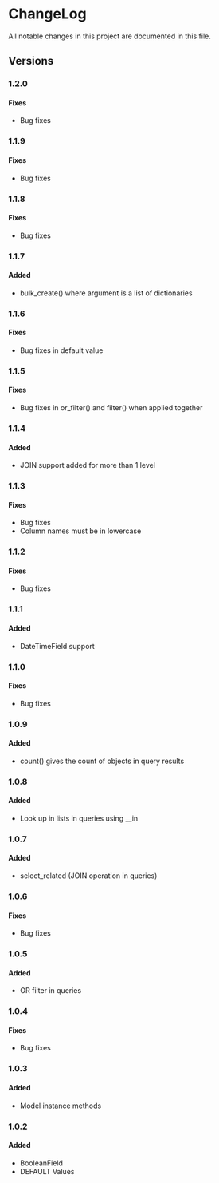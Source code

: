 # ChangeLog

All notable changes in this project are documented in this file.

## Versions


### 1.2.0

#### Fixes

- Bug fixes


### 1.1.9

#### Fixes

- Bug fixes


### 1.1.8

#### Fixes

- Bug fixes


### 1.1.7

#### Added

- bulk_create() where argument is a list of dictionaries


### 1.1.6

#### Fixes

- Bug fixes in default value


### 1.1.5

#### Fixes

- Bug fixes in or_filter() and filter() when applied together


### 1.1.4

#### Added

- JOIN support added for more than 1 level


### 1.1.3

#### Fixes

- Bug fixes
- Column names must be in lowercase


### 1.1.2

#### Fixes

- Bug fixes


### 1.1.1

#### Added

- DateTimeField support


### 1.1.0

#### Fixes

- Bug fixes


### 1.0.9

#### Added

- count() gives the count of objects in query results


### 1.0.8

#### Added

- Look up in lists in queries using __in


### 1.0.7

#### Added

- select_related (JOIN operation in queries)


### 1.0.6

#### Fixes

- Bug fixes


### 1.0.5

#### Added

- OR filter in queries


### 1.0.4

#### Fixes

- Bug fixes


### 1.0.3

#### Added

- Model instance methods


### 1.0.2

#### Added

- BooleanField
- DEFAULT Values